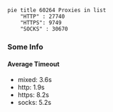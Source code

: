 
```mermaid
pie title 60264 Proxies in list
    "HTTP" : 27740
    "HTTPS": 9749
    "SOCKS" : 30670
```

### Some Info
#### Average Timeout

- mixed: 3.6s
- http: 1.9s
- https: 8.2s
- socks: 5.2s